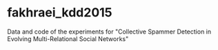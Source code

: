 # fakhraei_kdd2015
Data and code of the experiments for "Collective Spammer Detection in Evolving Multi-Relational Social Networks"

